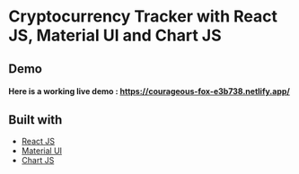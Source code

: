 # Cryptocurrency Tracker with React JS, Material UI and Chart JS

## Demo

#### Here is a working live demo : https://courageous-fox-e3b738.netlify.app/

## Built with

- [React JS](https://reactjs.org/)
- [Material UI](https://v4.mui.com/)
- [Chart JS](https://reactchartjs.github.io/react-chartjs-2/#/)


